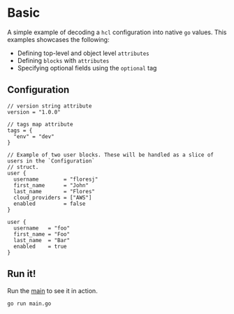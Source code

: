 # Basic

A simple example of decoding a `hcl` configuration into native `go` values. This examples showcases the following:

- Defining top-level and object level `attributes`
- Defining `blocks` with `attributes`
- Specifying optional fields using the `optional` tag


## Configuration

```hcl
// version string attribute
version = "1.0.0"

// tags map attribute
tags = {
  "env" = "dev"
}

// Example of two user blocks. These will be handled as a slice of users in the `Configuration`
// struct.
user {
  username        = "floresj"
  first_name      = "John"
  last_name       = "Flores"
  cloud_providers = ["AWS"]
  enabled         = false
}

user {
  username   = "foo"
  first_name = "Foo"
  last_name  = "Bar"
  enabled    = true
}
```

## Run it!

Run the [main](./main.go) to see it in action.

```bash
go run main.go
```
